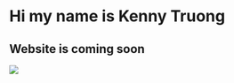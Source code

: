 <h1> Hi my name is Kenny Truong </h1>
<h2> Website is coming soon </h2>
<img src="https://arc-tech.co.za/wp-content/uploads/2020/08/ARC-Technology-Slow-Website-Speed_blog-feature_resized-1080x675.png">
